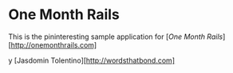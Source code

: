 # One Month Rails

This is the pininteresting sample application for [*One Month Rails*][http://onemonthrails.com]

 y [Jasdomin Tolentino][http://wordsthatbond.com]